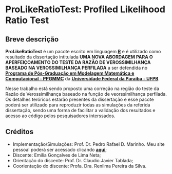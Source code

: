 # ProLikeRatioTest: Profiled Likelihood Ratio Test 


## Breve descrição

**ProLikeRatioTest** é um pacote escrito em linguagem [**R**](https://www.r-project.org/) e é utilizado como resultado da dissertação intitulada **UMA NOVA ABORDAGEM PARA O APERFEIÇOAMENTO DO TESTE DA RAZÃO DE VEROSSIMILHANÇA BASEADO NA VEROSSIMILHANÇA PERFILADA** a ser defendida no [**Programa de Pós-Graduação em Modelagem Matemática e Computacional - PPGMMC**](http://ppgmmc.ci.ufpb.br/) da [**Universidade Federal da Paraíba - UFPB**](https://www.ufpb.br/).

Nesse trabalho está sendo proposto uma correção na região do teste da Razão de Verossimilhança baseado na função de veorssimilhança perfilada. Os detalhes teróricos estarão presentes da dissertação e esse pacote poderá ser utilizado para reproduzir todas as simulações da referida dissertação, sendo uma forma de facilitar a validação dos resultados e acesso ao código pelos pesquisadores interssados.

## Créditos

- Implementação/Simulações: Prof. Dr. Pedro Rafael D. Marinho. Meu site pessoal poderá ser acessado clicando [**aqui**](https://prdm0.rbind.io/);
- Discente: Emilia Gonçalves de Lima Neta;
- Orientação do discente: Prof. Dr. Claudio Javier Tablada;
- Coorientação do discente: Profa. Dra. Renilma Pereira da Silva.
